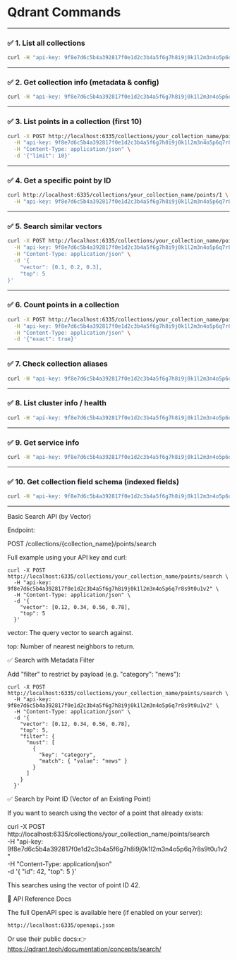 # Qdrant Commands
---

### ✅ 1. **List all collections**

```bash
curl -H "api-key: 9f8e7d6c5b4a392817f0e1d2c3b4a5f6g7h8i9j0k1l2m3n4o5p6q7r8s9t0u1v2" http://localhost:6335/collections
```

---

### ✅ 2. **Get collection info (metadata & config)**

```bash
curl -H "api-key: 9f8e7d6c5b4a392817f0e1d2c3b4a5f6g7h8i9j0k1l2m3n4o5p6q7r8s9t0u1v2" http://localhost:6335/collections/your_collection_name
```

---

### ✅ 3. **List points in a collection (first 10)**

```bash
curl -X POST http://localhost:6335/collections/your_collection_name/points/scroll \
  -H "api-key: 9f8e7d6c5b4a392817f0e1d2c3b4a5f6g7h8i9j0k1l2m3n4o5p6q7r8s9t0u1v2" \
  -H "Content-Type: application/json" \
  -d '{"limit": 10}'
```

---

### ✅ 4. **Get a specific point by ID**

```bash
curl http://localhost:6335/collections/your_collection_name/points/1 \
  -H "api-key: 9f8e7d6c5b4a392817f0e1d2c3b4a5f6g7h8i9j0k1l2m3n4o5p6q7r8s9t0u1v2"
```

---

### ✅ 5. **Search similar vectors**

```bash
curl -X POST http://localhost:6335/collections/your_collection_name/points/search \
  -H "api-key: 9f8e7d6c5b4a392817f0e1d2c3b4a5f6g7h8i9j0k1l2m3n4o5p6q7r8s9t0u1v2" \
  -H "Content-Type: application/json" \
  -d '{
    "vector": [0.1, 0.2, 0.3],
    "top": 5
}'
```

---

### ✅ 6. **Count points in a collection**

```bash
curl -X POST http://localhost:6335/collections/your_collection_name/points/count \
  -H "api-key: 9f8e7d6c5b4a392817f0e1d2c3b4a5f6g7h8i9j0k1l2m3n4o5p6q7r8s9t0u1v2" \
  -H "Content-Type: application/json" \
  -d '{"exact": true}'
```

---

### ✅ 7. **Check collection aliases**

```bash
curl -H "api-key: 9f8e7d6c5b4a392817f0e1d2c3b4a5f6g7h8i9j0k1l2m3n4o5p6q7r8s9t0u1v2" http://localhost:6335/aliases
```

---

### ✅ 8. **List cluster info / health**

```bash
curl -H "api-key: 9f8e7d6c5b4a392817f0e1d2c3b4a5f6g7h8i9j0k1l2m3n4o5p6q7r8s9t0u1v2" http://localhost:6335/cluster
```

---

### ✅ 9. **Get service info**

```bash
curl -H "api-key: 9f8e7d6c5b4a392817f0e1d2c3b4a5f6g7h8i9j0k1l2m3n4o5p6q7r8s9t0u1v2" http://localhost:6335
```

---

### ✅ 10. **Get collection field schema (indexed fields)**

```bash
curl -H "api-key: 9f8e7d6c5b4a392817f0e1d2c3b4a5f6g7h8i9j0k1l2m3n4o5p6q7r8s9t0u1v2" http://localhost:6335/collections/your_collection_name/index
```

---

Basic Search API (by Vector)

Endpoint:

POST /collections/{collection_name}/points/search

Full example using your API key and curl:

```
curl -X POST http://localhost:6335/collections/your_collection_name/points/search \
  -H "api-key: 9f8e7d6c5b4a392817f0e1d2c3b4a5f6g7h8i9j0k1l2m3n4o5p6q7r8s9t0u1v2" \
  -H "Content-Type: application/json" \
  -d '{
    "vector": [0.12, 0.34, 0.56, 0.78], 
    "top": 5
  }'
```

vector: The query vector to search against.

top: Number of nearest neighbors to return.

✅ Search with Metadata Filter

Add "filter" to restrict by payload (e.g. "category": "news"):

```
curl -X POST http://localhost:6335/collections/your_collection_name/points/search \
  -H "api-key: 9f8e7d6c5b4a392817f0e1d2c3b4a5f6g7h8i9j0k1l2m3n4o5p6q7r8s9t0u1v2" \
  -H "Content-Type: application/json" \
  -d '{
    "vector": [0.12, 0.34, 0.56, 0.78],
    "top": 5,
    "filter": {
      "must": [
        {
          "key": "category",
          "match": { "value": "news" }
        }
      ]
    }
  }'
```

✅ Search by Point ID (Vector of an Existing Point)

If you want to search using the vector of a point that already exists:

curl -X POST http://localhost:6335/collections/your_collection_name/points/search \
  -H "api-key: 9f8e7d6c5b4a392817f0e1d2c3b4a5f6g7h8i9j0k1l2m3n4o5p6q7r8s9t0u1v2" \
  -H "Content-Type: application/json" \
  -d '{
    "id": 42,
    "top": 5
  }'

This searches using the vector of point ID 42.

📌 API Reference Docs

The full OpenAPI spec is available here (if enabled on your server):

```
http://localhost:6335/openapi.json
```

Or use their public docs:👉 https://qdrant.tech/documentation/concepts/search/



